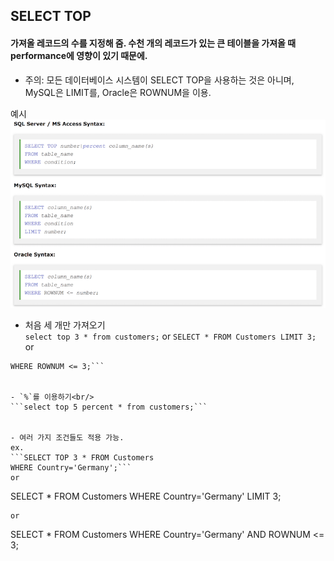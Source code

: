 ## SELECT TOP
#### 가져올 레코드의 수를 지정해 줌. 수천 개의 레코드가 있는 큰 테이블을 가져올 때 performance에 영향이 있기 때문에.

- 주의: 모든 데이터베이스 시스템이 SELECT TOP을 사용하는 것은 아니며, MySQL은 LIMIT를, Oracle은 ROWNUM을 이용.

예시<br/>
![select_top](./img/select_top_ex.png)


- 처음 세 개만 가져오기<br/>
```select top 3 * from customers;```
or
```SELECT * FROM Customers LIMIT 3;```
or
```SELECT * FROM Customers
WHERE ROWNUM <= 3;```


- `%`를 이용하기<br/>
```select top 5 percent * from customers;```


- 여러 가지 조건들도 적용 가능.
ex.
```SELECT TOP 3 * FROM Customers
WHERE Country='Germany';```
or
```
SELECT * FROM Customers
WHERE Country='Germany'
LIMIT 3;
```
or
```
SELECT * FROM Customers
WHERE Country='Germany' AND ROWNUM <= 3;
```